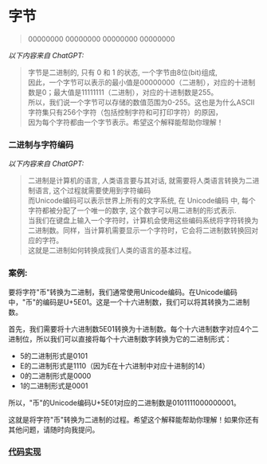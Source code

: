 # 字节

> 00000000 00000000 00000000 00000000

_以下内容来自 ChatGPT:_
> 字节是二进制的, 只有 0 和 1 的状态, 一个字节由8位(bit)组成,   
> 因此，一个字节可以表示的最小值是00000000（二进制），对应的十进制数是0；最大值是11111111（二进制），对应的十进制数是255。  
> 所以，我们说一个字节可以存储的数值范围为0-255。这也是为什么ASCII字符集只有256个字符（包括控制字符和可打印字符）的原因，  
> 因为每个字符都由一个字节表示。希望这个解释能帮助你理解！

### 二进制与字符编码
_以下内容来自 ChatGPT:_
> 二进制是计算机的语言, 人类语言要与其对话, 就需要将人类语言转换为二进制语言, 这个过程就需要使用到字符编码  
> 而Unicode编码可以表示世界上所有的文字系统, 在 Unicode编码 中, 每个字符都被分配了一个唯一的数字, 这个数字可以用二进制的形式表示.  
> 当我们在键盘上输入一个字符时，计算机会使用这些编码系统将字符转换为二进制数。同样，当计算机需要显示一个字符时，它会将二进制数转换回对应的字符。  
> 这就是二进制如何转换成我们人类的语言的基本过程。

### 案例:

要将字符"币"转换为二进制，我们通常使用Unicode编码。在Unicode编码中，"币"的编码是U+5E01。这是一个十六进制数，我们可以将其转换为二进制数。

首先，我们需要将十六进制数5E01转换为十进制数。每个十六进制数字对应4个二进制位，所以我们可以直接将每个十六进制数字转换为它的二进制形式：

- 5的二进制形式是0101
- E的二进制形式是1110（因为E在十六进制中对应十进制的14）
- 0的二进制形式是0000
- 1的二进制形式是0001

所以，"币"的Unicode编码U+5E01对应的二进制数是0101111000000001。

这就是将字符"币"转换为二进制的过程。希望这个解释能帮助你理解！如果你还有其他问题，请随时向我提问。

### [代码实现](..%2Fcode%2FByteDemo.java)


